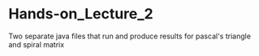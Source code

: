 # Hands-on_Lecture_2
Two separate java files that run and produce results for pascal's triangle and spiral matrix
